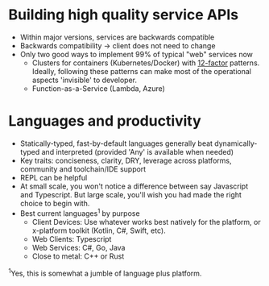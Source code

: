 # Building high quality service APIs
* Within major versions, services are backwards compatible
* Backwards compatibility -> client does not need to change
* Only two good ways to implement 99% of typical "web" services now
  * Clusters for containers (Kubernetes/Docker) with [12-factor](https://12factor.net/) patterns. Ideally, following these patterns can make most of the operational aspects 'invisible' to developer.
  * Function-as-a-Service (Lambda, Azure)

# Languages and productivity
* Statically-typed, fast-by-default languages generally beat dynamically-typed and interpreted (provided 'Any' is available when needed)
* Key traits: conciseness, clarity, DRY, leverage across platforms, community and toolchain/IDE support
* REPL can be helpful
* At small scale, you won't notice a difference between say Javascript and Typescript. But large scale, you'll wish you had made the right choice to begin with.
* Best current languages<sup>1</sup> by purpose
  * Client Devices: Use whatever works best natively for the platform, or x-platform toolkit (Kotlin, C#, Swift, etc).
  * Web Clients: Typescript
  * Web Services: C#, Go, Java
  * Close to metal: C++ or Rust

<sup>1</sup>Yes, this is somewhat a jumble of language plus platform.
